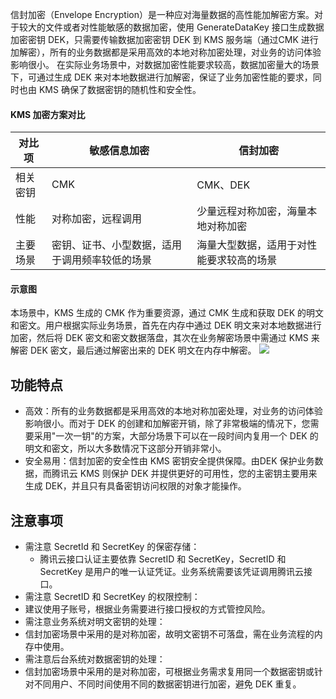 
信封加密（Envelope Encryption）是一种应对海量数据的高性能加解密方案。对于较大的文件或者对性能敏感的数据加密，使用 GenerateDataKey 接口生成数据加密密钥 DEK，只需要传输数据加密密钥 DEK 到 KMS 服务端（通过CMK 进行加解密），所有的业务数据都是采用高效的本地对称加密处理，对业务的访问体验影响很小。
在实际业务场景中，对数据加密性能要求较高，数据加密量大的场景下，可通过生成 DEK 来对本地数据进行加解密，保证了业务加密性能的要求，同时也由 KMS 确保了数据密钥的随机性和安全性。


#### KMS 加密方案对比

| 对比项 | 敏感信息加密 | 信封加密 |
|---------|---------|---------|
|相关密钥 | CMK | CMK、DEK |
|性能	|对称加密，远程调用	|少量远程对称加密，海量本地对称加密|
|主要场景|	密钥、证书、小型数据，适用于调用频率较低的场景|	海量大型数据，适用于对性能要求较高的场景|


#### 示意图
本场景中，KMS 生成的 CMK 作为重要资源，通过 CMK 生成和获取 DEK 的明文和密文。用户根据实际业务场景，首先在内存中通过 DEK 明文来对本地数据进行加密，然后将 DEK 密文和密文数据落盘，其次在业务解密场景中需通过 KMS 来解密 DEK 密文，最后通过解密出来的 DEK 明文在内存中解密。
![](https://main.qcloudimg.com/raw/beb03cab3bc4157e94661a78904d34fd.png)

## 功能特点
- 高效：所有的业务数据都是采用高效的本地对称加密处理，对业务的访问体验影响很小。而对于 DEK 的创建和加解密开销，除了非常极端的情况下，您需要采用"一次一钥"的方案，大部分场景下可以在一段时间内复用一个 DEK 的明文和密文，所以大多数情况下这部分开销非常小。
- 安全易用：信封加密的安全性由 KMS 密钥安全提供保障。由DEK 保护业务数据，而腾讯云 KMS 则保护 DEK 并提供更好的可用性，您的主密钥主要用来生成 DEK，并且只有具备密钥访问权限的对象才能操作。

## 注意事项
- 需注意 SecretId 和 SecretKey 的保密存储：
	- 腾讯云接口认证主要依靠 SecretID 和 SecretKey，SecretID 和 SecretKey 是用户的唯一认证凭证。业务系统需要该凭证调用腾讯云接口。
- 需注意 SecretID 和 SecretKey 的权限控制：
 - 建议使用子账号，根据业务需要进行接口授权的方式管控风险。
- 需注意业务系统对明文密钥的处理：
 - 信封加密场景中采用的是对称加密，故明文密钥不可落盘，需在业务流程的内存中使用。
- 需注意后台系统对数据密钥的处理：
 - 信封加密场景中采用的是对称加密，可根据业务需求复用同一个数据密钥或针对不同用户、不同时间使用不同的数据密钥进行加密，避免 DEK 重复。






